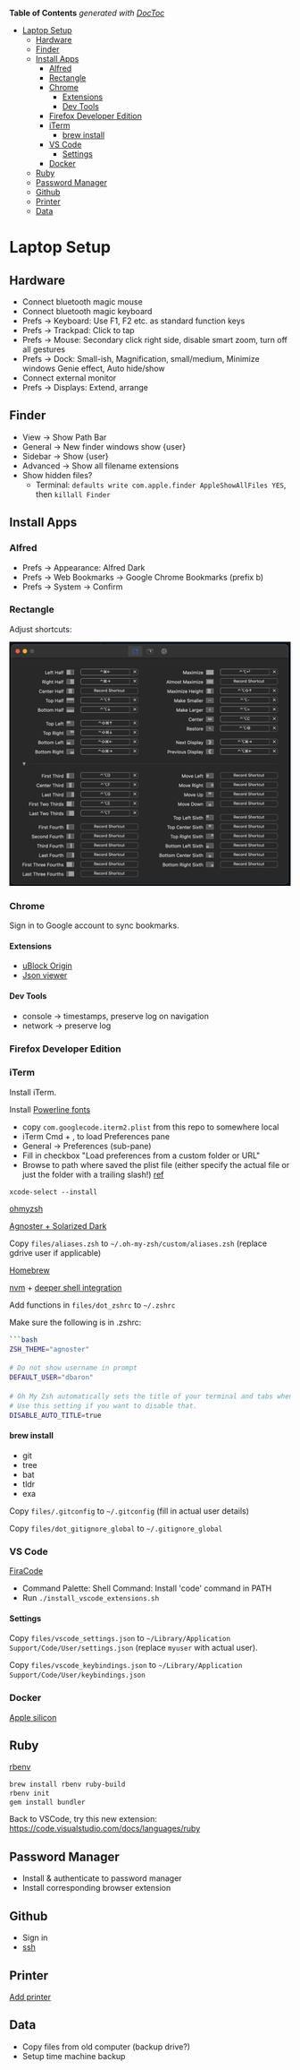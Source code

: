 <!-- START doctoc generated TOC please keep comment here to allow auto update -->
<!-- DON'T EDIT THIS SECTION, INSTEAD RE-RUN doctoc TO UPDATE -->
**Table of Contents**  *generated with [DocToc](https://github.com/thlorenz/doctoc)*

- [Laptop Setup](#laptop-setup)
  - [Hardware](#hardware)
  - [Finder](#finder)
  - [Install Apps](#install-apps)
    - [Alfred](#alfred)
    - [Rectangle](#rectangle)
    - [Chrome](#chrome)
      - [Extensions](#extensions)
      - [Dev Tools](#dev-tools)
    - [Firefox Developer Edition](#firefox-developer-edition)
    - [iTerm](#iterm)
      - [brew install](#brew-install)
    - [VS Code](#vs-code)
      - [Settings](#settings)
    - [Docker](#docker)
  - [Ruby](#ruby)
  - [Password Manager](#password-manager)
  - [Github](#github)
  - [Printer](#printer)
  - [Data](#data)

<!-- END doctoc generated TOC please keep comment here to allow auto update -->

# Laptop Setup

## Hardware

* Connect bluetooth magic mouse
* Connect bluetooth magic keyboard
* Prefs -> Keyboard: Use F1, F2 etc. as standard function keys
* Prefs -> Trackpad: Click to tap
* Prefs -> Mouse: Secondary click right side, disable smart zoom, turn off all gestures
* Prefs -> Dock: Small-ish, Magnification, small/medium, Minimize windows Genie effect, Auto hide/show
* Connect external monitor
* Prefs -> Displays: Extend, arrange

## Finder

* View -> Show Path Bar
* General -> New finder windows show {user}
* Sidebar -> Show {user}
* Advanced -> Show all filename extensions
* Show hidden files?
  * Terminal: `defaults write com.apple.finder AppleShowAllFiles YES`, then `killall Finder`

## Install Apps

### Alfred

* Prefs -> Appearance: Alfred Dark
* Prefs -> Web Bookmarks -> Google Chrome Bookmarks (prefix b)
* Prefs -> System -> Confirm

### Rectangle

Adjust shortcuts:

![rectangle shortcuts](screenshots/rectangle_shortcuts.png "rectangle shortcuts")

### Chrome

Sign in to Google account to sync bookmarks.

#### Extensions

* [uBlock Origin](https://chrome.google.com/webstore/detail/ublock-origin/cjpalhdlnbpafiamejdnhcphjbkeiagm)
* [Json viewer](https://chrome.google.com/webstore/detail/json-viewer/gbmdgpbipfallnflgajpaliibnhdgobh)

#### Dev Tools

* console -> timestamps, preserve log on navigation
* network -> preserve log

### Firefox Developer Edition


### iTerm

Install iTerm.

Install [Powerline fonts](https://github.com/powerline/fonts)

- copy `com.googlecode.iterm2.plist` from this repo to somewhere local
- iTerm Cmd + , to load Preferences pane
- General -> Preferences (sub-pane)
- Fill in checkbox "Load preferences from a custom folder or URL"
- Browse to path where saved the plist file (either specify the actual file or just the folder with a trailing slash!)
[ref](https://stackoverflow.com/questions/22943676/how-to-export-iterm2-profiles)

```
xcode-select --install
```

[ohmyzsh](https://github.com/ohmyzsh/ohmyzsh)

[Agnoster + Solarized Dark](https://danielabaron.me/blog/how-i-setup-my-terminal/)

Copy `files/aliases.zsh` to `~/.oh-my-zsh/custom/aliases.zsh` (replace gdrive user if applicable)

[Homebrew](https://brew.sh/)

[nvm](https://github.com/nvm-sh/nvm) + [deeper shell integration](https://github.com/nvm-sh/nvm#zsh)

Add functions in `files/dot_zshrc` to `~/.zshrc`

Make sure the following is in .zshrc:

```bash
```bash
ZSH_THEME="agnoster"

# Do not show username in prompt
DEFAULT_USER="dbaron"

# Oh My Zsh automatically sets the title of your terminal and tabs when running a command or printing the prompt.
# Use this setting if you want to disable that.
DISABLE_AUTO_TITLE=true
```

#### brew install

* git
* tree
* bat
* tldr
* exa

Copy `files/.gitconfig` to `~/.gitconfig` (fill in actual user details)

Copy `files/dot_gitignore_global` to `~/.gitignore_global`

### VS Code

[FiraCode](https://github.com/tonsky/FiraCode)

- Command Palette: Shell Command: Install 'code' command in PATH
- Run `./install_vscode_extensions.sh`

#### Settings

Copy `files/vscode_settings.json` to `~/Library/Application Support/Code/User/settings.json` (replace `myuser` with actual user).

Copy `files/vscode_keybindings.json` to `~/Library/Application Support/Code/User/keybindings.json`

### Docker

[Apple silicon](https://docs.docker.com/desktop/install/mac-install/)

## Ruby

[rbenv](https://github.com/rbenv/rbenv)

```
brew install rbenv ruby-build
rbenv init
gem install bundler
```

Back to VSCode, try this new extension: https://code.visualstudio.com/docs/languages/ruby

## Password Manager

- Install & authenticate to password manager
- Install corresponding browser extension

## Github

- Sign in
- [ssh](https://docs.github.com/en/authentication/connecting-to-github-with-ssh)

## Printer

[Add printer](https://support.apple.com/en-ca/guide/mac-help/mh14004/13.0/mac/13.0#apd099ba26671c44)

## Data

- Copy files from old computer (backup drive?)
- Setup time machine backup
